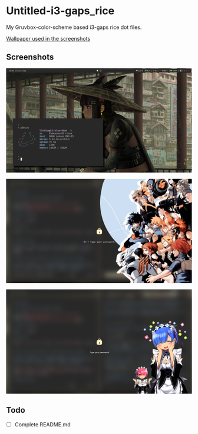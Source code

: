 # Untitled-i3-gaps_rice

My Gruvbox-color-scheme based i3-gaps rice dot files.

[Wallpaper used in the screenshots](https://www.reddit.com/r/wallpaper/comments/q4nibr/3840x2160_pretty/)

## Screenshots

![Screenshot1](https://raw.githubusercontent.com/kingMage/Untitled-i3-gaps_rice/main/screenshots/Screenshot_2021-10-25_16-01-17.png?token=AWHO75BQSBICWJNGR2CKVK3BPPDLS)

![Screenshot2](https://raw.githubusercontent.com/kingMage/Untitled-i3-gaps_rice/main/screenshots/lock-screen-with-overlay.png.png?token=AWHO75F7XSKE3CV5SK7ULVDBPPDNQ)

![Screenshot3](https://raw.githubusercontent.com/kingMage/Untitled-i3-gaps_rice/main/screenshots/lock-screen-with-overlay01.png?token=AWHO75AGZNEJ4UFMVOJUFMTBPPDO2)

## Todo

- [ ] Complete README.md
